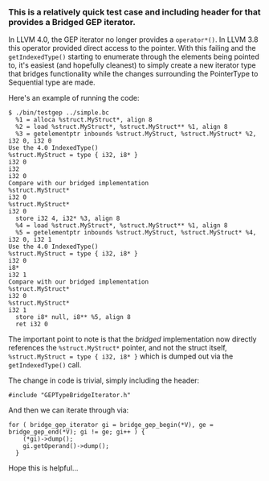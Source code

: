### This is a relatively quick test case and including header for that provides a Bridged GEP iterator.

In LLVM 4.0, the GEP iterator no longer provides a `operator*()`.  In LLVM 3.8 this operator provided direct
access to the pointer.  With this failing and the `getIndexedType()` starting to enumerate through the elements
being pointed to, it's easiest (and hopefully cleanest) to simply create a new iterator type that bridges 
functionality while the changes surrounding the PointerType to Sequential type are made.  

Here's an example of running the code:

```
$ ./bin/testgep ../simple.bc 
  %1 = alloca %struct.MyStruct*, align 8
  %2 = load %struct.MyStruct*, %struct.MyStruct** %1, align 8
  %3 = getelementptr inbounds %struct.MyStruct, %struct.MyStruct* %2, i32 0, i32 0
Use the 4.0 IndexedType()
%struct.MyStruct = type { i32, i8* }
i32 0
i32
i32 0
Compare with our bridged implementation
%struct.MyStruct*
i32 0
%struct.MyStruct*
i32 0
  store i32 4, i32* %3, align 8
  %4 = load %struct.MyStruct*, %struct.MyStruct** %1, align 8
  %5 = getelementptr inbounds %struct.MyStruct, %struct.MyStruct* %4, i32 0, i32 1
Use the 4.0 IndexedType()
%struct.MyStruct = type { i32, i8* }
i32 0
i8*
i32 1
Compare with our bridged implementation
%struct.MyStruct*
i32 0
%struct.MyStruct*
i32 1
  store i8* null, i8** %5, align 8
  ret i32 0
```

The important point to note is that the *bridged* implementation now directly references the `%struct.MyStruct*` pointer, and not the struct itself, `%struct.MyStruct = type { i32, i8* }` which is dumped out via the `getIndexedType()` call.

The change in code is trivial, simply including the header:

```
#include "GEPTypeBridgeIterator.h"
```

And then we can iterate through via:

```
for ( bridge_gep_iterator gi = bridge_gep_begin(*V), ge = bridge_gep_end(*V); gi != ge; gi++ ) {
    (*gi)->dump();
    gi.getOperand()->dump();
  } 
```

Hope this is helpful...
